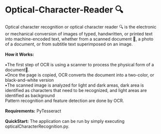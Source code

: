 # Optical-Character-Reader :mag:
Optical character recognition or optical character reader 	🔍 is the electronic or mechanical conversion of images of typed, handwritten, or printed text into machine-encoded text, whether from a scanned document 📄,
a photo of a document, or from subtitle text superimposed on an image.<br><br>
<b>How it Works:</b><br><br>
<b>•</b>The first step of OCR is using a scanner to process the physical form of a document:page_facing_up:.<br>
<b>•</b>Once the page is copied, OCR converts the document into a two-color, or black-and-white version<br>
<b>•</b>The scanned image is analyzed for light and dark areas, dark area is identified as characters that need to be recognized, and light areas are identified as background<br>
Pattern recognition and feature detection are done by OCR.<br><br>
<b>Requirements:</b> PyTesseract <br><br>
<b>QuickStart:</b>  The application can be run by simply executing opticalCharacterRecognition.py.





